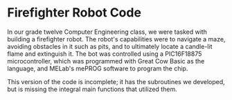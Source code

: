 # Firefighter Robot Code

In our grade twelve Computer Engineering class, we were tasked with building a firefighter robot. The robot's capabilities were to navigate a maze, avoiding obstacles in it such as pits, and to ultimately locate a candle-lit flame and extinguish it. The bot was controlled using a PIC16F18875 microcontroller, which was programmed with Great Cow Basic as the language, and MELab's mePROG software to program the chip.

This version of the code is incomplete; it has the subroutines we developed, but is missing the integral main functions that utilized them. 
